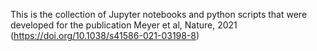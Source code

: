 This is the collection of Jupyter notebooks and python scripts that were developed for the publication Meyer et al, Nature, 2021 (https://doi.org/10.1038/s41586-021-03198-8)
